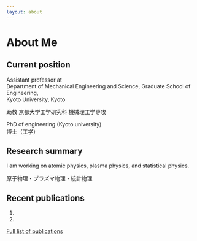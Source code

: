 ```yaml
---
layout: about 
---
```


# About Me

## Current position
Assistant professor at  
Department of Mechanical Engineering and Science, Graduate School of Engineering,  
Kyoto University, Kyoto  

助教 京都大学工学研究科 機械理工学専攻

PhD of engineering (Kyoto university)  
博士（工学）


## Research summary
I am working on atomic physics, plasma physics, and statistical physics.

原子物理・プラズマ物理・統計物理


## Recent publications
1. 
2. 

[Full list of publications]()

<br/>

